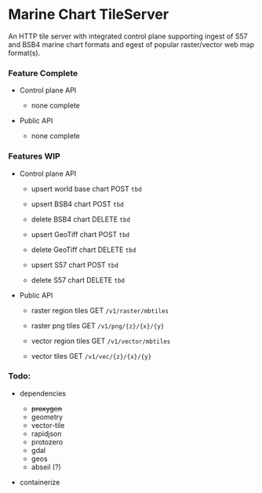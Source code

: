 # Marine Chart TileServer

An HTTP tile server with integrated control plane supporting ingest of S57 and BSB4 marine chart formats and egest of
popular raster/vector web map format(s).


### Feature Complete

- Control plane API
    - none complete
    
- Public API
    - none complete


### Features WIP

- Control plane API
    - upsert world base chart POST `tbd`
    
    - upsert BSB4 chart POST `tbd`
    - delete BSB4 chart DELETE `tbd` 
    
    - upsert GeoTiff chart POST `tbd`
    - delete GeoTiff chart DELETE `tbd`
    
    - upsert S57 chart POST `tbd`
    - delete S57 chart DELETE `tbd`

- Public API
    - raster region tiles GET `/v1/raster/mbtiles`
    - raster png tiles GET `/v1/png/{z}/{x}/{y}`
    
    - vector region tiles GET `/v1/vector/mbtiles`
    - vector tiles GET `/v1/vec/{z}/{x}/{y}`
    
    
### Todo:

- dependencies 
    - ~~proxygen~~
    - geometry
    - vector-tile
    - rapidjson
    - protozero
    - gdal
    - geos
    - abseil (?)
    
- containerize
